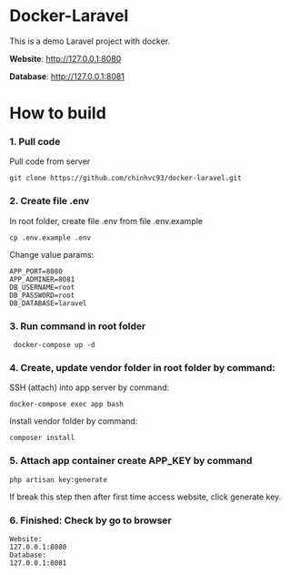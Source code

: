 # Docker-Laravel

This is a demo Laravel project with docker.

**Website**: http://127.0.0.1:8080

**Database**: http://127.0.0.1:8081

# How to build
### 1. Pull code
Pull code from server

```
git clone https://github.com/chinhvc93/docker-laravel.git
```

### 2. Create file .env
In root folder, create file .env from file .env.example 

```
cp .env.example .env 
```

Change value params:
    
```
APP_PORT=8080
APP_ADMINER=8081
DB_USERNAME=root
DB_PASSWORD=root
DB_DATABASE=laravel
```

### 3. Run command in root folder
```
 docker-compose up -d
```

### 4. Create, update vendor folder in root folder by command:
SSH (attach) into app server by command:
```
docker-compose exec app bash
```

Install vendor folder by command:
```
composer install
```

### 5. Attach app container create APP_KEY by command
```
php artisan key:generate
```
If break this step then after first time access website, click generate key.

### 6. Finished: Check by go to browser
```
Website: 
127.0.0.1:8080
Database: 
127.0.0.1:8081
```

